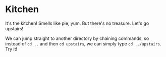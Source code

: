 # Kitchen

It's the kitchen! Smells like pie, yum. But there's no treasure. Let's go upstairs!

We can jump straight to another directory by chaining commands, so instead of ``cd ..`` and then ``cd upstairs``, we can simply type ``cd ../upstairs``. Try it!

